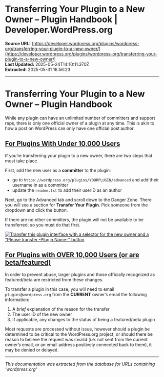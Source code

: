 # Transferring Your Plugin to a New Owner – Plugin Handbook | Developer.WordPress.org

**Source URL:** [https://developer.wordpress.org/plugins/wordpress-org/transferring-your-plugin-to-a-new-owner/](https://developer.wordpress.org/plugins/wordpress-org/transferring-your-plugin-to-a-new-owner/)  
**Last Updated:** 2025-05-24T14:10:11.370Z  
**Extracted:** 2025-05-31 16:56:23

---

# Transferring Your Plugin to a New Owner – Plugin Handbook

While any plugin can have an unlimited number of committers and support reps, there is only one official owner of a plugin at any time. This is akin to how a post on WordPress can only have one official post author.

## [For Plugins With Under 10,000 Users](#for-plugins-with-under-10000-users)

If you’re transferring your plugin to a new owner, there are two steps that must take place.

First, add the new user as a **committer** to the plugin:

*   go to `https://wordpress.org/plugins/YOURPLUGIN/advanced` and add their username in as a committer
*   update the `readme.txt` to add their userID as an author

Next, go to the Advanced tab and scroll down to the Danger Zone. There you will see a section for **Transfer Your Plugin**. Pick someone from the dropdown and click the button.

If there are no other committers, the plugin will not be available to be transferred, so you must do that first.

[![Transfer this plugin interface with a selector for the new owner and a "Please transfer -Plugin Name-" button](https://i0.wp.com/developer.wordpress.org/files/2020/04/transfer.jpeg?resize=1024%2C558&ssl=1)](https://i0.wp.com/developer.wordpress.org/files/2020/04/transfer.jpeg?ssl=1)

## [For Plugins with OVER 10,000 Users (or are beta/featured)](#for-plugins-with-over-10000-users-or-are-beta-featured)

In order to prevent abuse, larger plugins and those officially recognized as featured/beta are restricted from these changes.

To transfer a plugin in this case, you will need to email `plugins@wordpress.org` from the **CURRENT** owner’s email the following information:

1.  A _brief_ explanation of the reason for the transfer
2.  The user ID of the new owner
3.  If applicable, any changes to the status of being a featured/beta plugin

Most requests are processed without issue, however should a plugin be determined to be critical to the WordPress.org project, or should there be reason to believe the request was invalid (i.e. not sent from the current owner’s email, or an email address positively connected back to them), it may be denied or delayed.

---

*This documentation was extracted from the database for URLs containing 'wordpress.org'*
